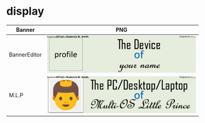 # display
Banner|PNG
--|--
BannerEditor|<img src="1K/BannerEditor.png">
M.L.P|<img src="1K/M.L.P.png">
